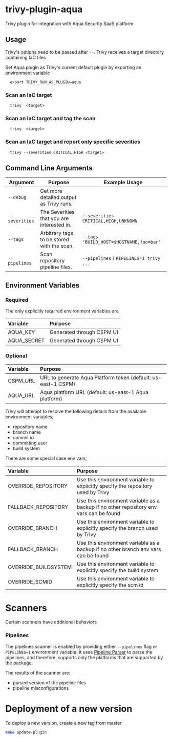 # trivy-plugin-aqua

Trivy plugin for integration with Aqua Security SaaS platform

## Usage

Trivy's options need to be passed after `--`. Trivy receives a target directory containing IaC files

Set Aqua plugin as Trivy's current default plugin by exporting an environment variable

```
  export TRIVY_RUN_AS_PLUGIN=aqua
```

### Scan an IaC target

```
  trivy  <target>
```

### Scan an IaC target and tag the scan

```
  trivy  <target>
```

### Scan an IaC target and report only specific severities

```
  trivy --severities CRITICAL,HIGH <target>
```

## Command Line Arguments

| Argument       | Purpose                                    | Example Usage                           |
| -------------- | ------------------------------------------ | --------------------------------------- |
| `--debug`      | Get more detailed output as Trivy runs.    |                                         |
| `--severities` | The Severities that you are interested in. | `--severities CRITICAL,HIGH,UNKNOWN`    |
| `--tags`       | Arbitrary tags to be stored with the scan. | `--tags 'BUILD_HOST=$HOSTNAME,foo=bar'` |
| `--pipelines`  | Scan repository pipeline files.            | `--pipelines` / `PIPELINES=1 trivy ...` |

## Environment Variables

### Required

The only explicitly required environment variables are

| Variable    | Purpose                                                       |
|:------------|:--------------------------------------------------------------|
| AQUA_KEY    | Generated through CSPM UI                                     |
| AQUA_SECRET | Generated through CSPM UI                                     |


### Optional

| Variable    | Purpose                                                       |
|:------------|:--------------------------------------------------------------|
| CSPM_URL    | URL to generate Aqua Platform token (default: us-east-1 CSPM) |
| AQUA_URL    | Aqua platform URL (default: us-east-1 Aqua platform)          |



Trivy will attempt to resolve the following details from the available environment variables;

- repository name
- branch name
- commit id
- committing user
- build system

There are some special case env vars;

| Variable             | Purpose                                                                                |
| :------------------- | :------------------------------------------------------------------------------------- |
| OVERRIDE_REPOSITORY  | Use this environment variable to explicitly specify the repository used by Trivy       |
| FALLBACK_REPOSITORY  | Use this environment variable as a backup if no other repository env vars can be found |
| OVERRIDE_BRANCH      | Use this environment variable to explicitly specify the branch used by Trivy           |
| FALLBACK_BRANCH      | Use this environment variable as a backup if no other branch env vars can be found     |
| OVERRIDE_BUILDSYSTEM | Use this environment variable to explicitly specify the build system                   |
| OVERRIDE_SCMID       | Use this environment variable to explicitly specify the scm id                         |

# Scanners

Certain scanners have additional behaviors

### Pipelines

The pipelines scanner is enabled by providing either `--pipelines` flag or `PIPELINES=1` environment variable.
It uses [Pipeline Parser](https://github.com/argonsecurity/pipeline-parser) to parse the pipelines, and therefore, supports only the platforms that are supported by the package.

The results of the scanner are:

- parsed version of the pipeline files
- pipeline misconfigurations

# Deployment of a new version

To deploy a new version, create a new tag from master

```bash
make update-plugin
```
